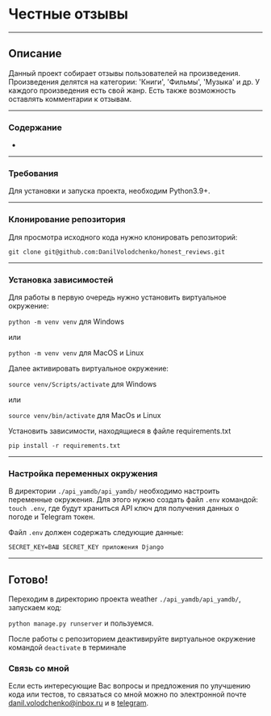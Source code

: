 # Честные отзывы

---

## Описание
Данный проект собирает отзывы пользователей на произведения. 
Произведения делятся на категории: 'Книги', 'Фильмы', 'Музыка' и др. 
У каждого произведения есть свой жанр. Есть также возможность 
оставлять комментарии к отзывам.

---

### Содержание

- []()

---

### Требования

Для установки и запуска проекта, необходим Python3.9+.

---

### Клонирование репозитория

Для просмотра исходного кода нужно клонировать репозиторий:

`git clone git@github.com:DanilVolodchenko/honest_reviews.git`

---

### Установка зависимостей

Для работы в первую очередь нужно установить виртуальное окружение:

`python -m venv venv` для Windows

или

`python -m venv venv` для MacOS и Linux

Далее активировать виртуальное окружение:

`source venv/Scripts/activate` для Windows


или


`source venv/bin/activate` для MacOs и Linux

Установить зависимости, находящиеся в файле requirements.txt

`pip install -r requirements.txt`

---

### Настройка переменных окружения

В директории `./api_yamdb/api_yamdb/` необходимо настроить переменные окружения.
Для этого нужно создать файл `.env` командой: `touch .env`, где будут храниться API ключ для 
получения данных о погоде и Telegram токен.

Файл `.env` должен содержать следующие данные:

    SECRET_KEY=ВАШ SECRET_KEY приложения Django

---

## Готово!

Переходим в директорию проекта weather `./api_yamdb/api_yamdb/`, запускаем код:

`python manage.py runserver` и пользуемся.

После работы с репозиторием деактивируйте виртуальное окружение
командой `deactivate` в терминале

### Связь со мной

Если есть интересующие Вас вопросы и предложения по улучшению кода 
или тестов, то связаться со мной можно по электронной почте
[danil.volodchenko@inbox.ru](mailto:danil.volodchenko@inbox.ru)
и в [telegram](https://t.me/VolodchenkoDanil).